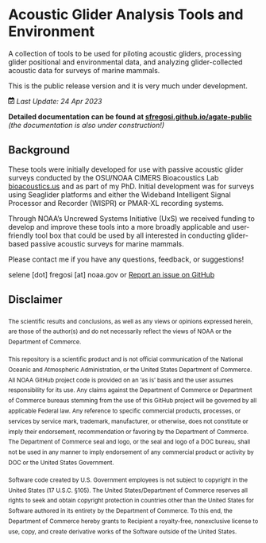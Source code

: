 
<!-- README.md is generated from README.Rmd. Please edit that file -->

# Acoustic Glider Analysis Tools and Environment

A collection of tools to be used for piloting acoustic gliders,
processing glider positional and environmental data, and analyzing
glider-collected acoustic data for surveys of marine mammals.

This is the public release version and it is very much under
development.

<img
src="README_files/figure-gfm/fa-icon-ef3463a0984ba0e303f1b25b6e50a309.svg"
style="width:0.88em;height:1em" /> *Last Update: 24 Apr 2023*

**Detailed documentation can be found at
[sfregosi.github.io/agate-public](https://sfregosi.github.io/agate-public)**
*(the documentation is also under construction!)*

## Background

These tools were initially developed for use with passive acoustic
glider surveys conducted by the OSU/NOAA CIMERS Bioacoustics Lab
<a href="https://bioacoustics.us"
data-index="_blank">bioacoustics.us</a> and as part of my PhD. Initial
development was for surveys using Seaglider platforms and either the
Wideband Intelligent Signal Processor and Recorder (WISPR) or PMAR-XL
recording systems.

Through NOAA’s Uncrewed Systems Initiative (UxS) we received funding to
develop and improve these tools into a more broadly applicable and
user-friendly tool box that could be used by all interested in
conducting glider-based passive acoustic surveys for marine mammals.

Please contact me if you have any questions, feedback, or suggestions!

selene \[dot\] fregosi \[at\] noaa.gov or
<a href="https://github.com/sfregosi/agate-public/issues/new"
target="_blank">Report an issue on GitHub</a>

## Disclaimer

<sub>The scientific results and conclusions, as well as any views or
opinions expressed herein, are those of the author(s) and do not
necessarily reflect the views of NOAA or the Department of
Commerce.</sub>

<sub>This repository is a scientific product and is not official
communication of the National Oceanic and Atmospheric Administration, or
the United States Department of Commerce. All NOAA GitHub project code
is provided on an ‘as is’ basis and the user assumes responsibility for
its use. Any claims against the Department of Commerce or Department of
Commerce bureaus stemming from the use of this GitHub project will be
governed by all applicable Federal law. Any reference to specific
commercial products, processes, or services by service mark, trademark,
manufacturer, or otherwise, does not constitute or imply their
endorsement, recommendation or favoring by the Department of Commerce.
The Department of Commerce seal and logo, or the seal and logo of a DOC
bureau, shall not be used in any manner to imply endorsement of any
commercial product or activity by DOC or the United States
Government.</sub>

<sub>Software code created by U.S. Government employees is not subject
to copyright in the United States (17 U.S.C. §105). The United
States/Department of Commerce reserves all rights to seek and obtain
copyright protection in countries other than the United States for
Software authored in its entirety by the Department of Commerce. To this
end, the Department of Commerce hereby grants to Recipient a
royalty-free, nonexclusive license to use, copy, and create derivative
works of the Software outside of the United States.</sub>
